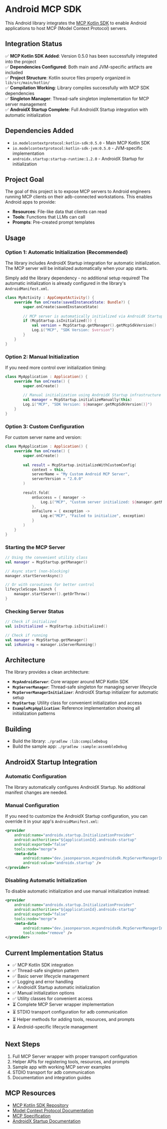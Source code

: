 # Android MCP SDK

This Android library integrates
the [MCP Kotlin SDK](https://github.com/modelcontextprotocol/kotlin-sdk) to enable Android
applications to host MCP (Model Context Protocol) servers.

## Integration Status

✅ **MCP Kotlin SDK Added**: Version 0.5.0 has been successfully integrated into the project  
✅ **Dependencies Configured**: Both main and JVM-specific artifacts are included  
✅ **Project Structure**: Kotlin source files properly organized in `lib/src/main/kotlin/`  
✅ **Compilation Working**: Library compiles successfully with MCP SDK dependencies  
✅ **Singleton Manager**: Thread-safe singleton implementation for MCP server management  
✅ **AndroidX Startup Complete**: Full AndroidX Startup integration with automatic initialization

## Dependencies Added

- `io.modelcontextprotocol:kotlin-sdk:0.5.0` - Main MCP Kotlin SDK
- `io.modelcontextprotocol:kotlin-sdk-jvm:0.5.0` - JVM-specific implementation
- `androidx.startup:startup-runtime:1.2.0` - AndroidX Startup for initialization

## Project Goal

The goal of this project is to expose MCP servers to Android engineers running MCP clients on their
adb-connected workstations. This enables Android apps to provide:

- **Resources**: File-like data that clients can read
- **Tools**: Functions that LLMs can call
- **Prompts**: Pre-created prompt templates

## Usage

### Option 1: Automatic Initialization (Recommended)

The library includes AndroidX Startup integration for automatic initialization. The MCP server will
be initialized automatically when your app starts.

Simply add the library dependency - no additional setup required! The automatic initialization is
already configured in the library's `AndroidManifest.xml`.

```kotlin
class MyActivity : AppCompatActivity() {
    override fun onCreate(savedInstanceState: Bundle?) {
        super.onCreate(savedInstanceState)
        
        // MCP server is automatically initialized via AndroidX Startup
        if (McpStartup.isInitialized()) {
            val version = McpStartup.getManager().getMcpSdkVersion()
            Log.i("MCP", "SDK Version: $version")
        }
    }
}
```

### Option 2: Manual Initialization

If you need more control over initialization timing:

```kotlin
class MyApplication : Application() {
    override fun onCreate() {
        super.onCreate()
        
        // Manual initialization using AndroidX Startup infrastructure
        val manager = McpStartup.initializeManually(this)
        Log.i("MCP", "SDK Version: ${manager.getMcpSdkVersion()}")
    }
}
```

### Option 3: Custom Configuration

For custom server name and version:

```kotlin
class MyApplication : Application() {
    override fun onCreate() {
        super.onCreate()
        
        val result = McpStartup.initializeWithCustomConfig(
            context = this,
            serverName = "My Custom Android MCP Server",
            serverVersion = "2.0.0"
        )
        
        result.fold(
            onSuccess = { manager ->
                Log.i("MCP", "Custom server initialized: ${manager.getMcpSdkVersion()}")
            },
            onFailure = { exception ->
                Log.e("MCP", "Failed to initialize", exception)
            }
        )
    }
}
```

### Starting the MCP Server

```kotlin
// Using the convenient utility class
val manager = McpStartup.getManager()

// Async start (non-blocking)
manager.startServerAsync()

// Or with coroutines for better control
lifecycleScope.launch {
    manager.startServer().getOrThrow()
}
```

### Checking Server Status

```kotlin
// Check if initialized
val isInitialized = McpStartup.isInitialized()

// Check if running
val manager = McpStartup.getManager()
val isRunning = manager.isServerRunning()
```

## Architecture

The library provides a clean architecture:

- **`McpAndroidServer`**: Core wrapper around MCP Kotlin SDK
- **`McpServerManager`**: Thread-safe singleton for managing server lifecycle
- **`McpServerManagerInitializer`**: AndroidX Startup initializer for automatic setup
- **`McpStartup`**: Utility class for convenient initialization and access
- **`ExampleMcpApplication`**: Reference implementation showing all initialization patterns

## Building

- Build the library: `./gradlew :lib:compileDebug`
- Build the sample app: `./gradlew :sample:assembleDebug`

## AndroidX Startup Integration

### Automatic Configuration

The library automatically configures AndroidX Startup. No additional manifest changes are needed.

### Manual Configuration

If you need to customize the AndroidX Startup configuration, you can override it in your app's
`AndroidManifest.xml`:

```xml
<provider
    android:name="androidx.startup.InitializationProvider"
    android:authorities="${applicationId}.androidx-startup"
    android:exported="false"
    tools:node="merge">
    <meta-data
        android:name="dev.jasonpearson.mcpandroidsdk.McpServerManagerInitializer"
        android:value="androidx.startup" />
</provider>
```

### Disabling Automatic Initialization

To disable automatic initialization and use manual initialization instead:

```xml
<provider
    android:name="androidx.startup.InitializationProvider"
    android:authorities="${applicationId}.androidx-startup"
    android:exported="false"
    tools:node="merge">
    <meta-data
        android:name="dev.jasonpearson.mcpandroidsdk.McpServerManagerInitializer"
        tools:node="remove" />
</provider>
```

## Current Implementation Status

- ✅ MCP Kotlin SDK integration
- ✅ Thread-safe singleton pattern
- ✅ Basic server lifecycle management
- ✅ Logging and error handling
- ✅ AndroidX Startup automatic initialization
- ✅ Manual initialization options
- ✅ Utility classes for convenient access
- ⏳ Complete MCP Server wrapper implementation
- ⏳ STDIO transport configuration for adb communication
- ⏳ Helper methods for adding tools, resources, and prompts
- ⏳ Android-specific lifecycle management

## Next Steps

1. Full MCP Server wrapper with proper transport configuration
2. Helper APIs for registering tools, resources, and prompts
3. Sample app with working MCP server examples
4. STDIO transport for adb communication
5. Documentation and integration guides

## MCP Resources

- [MCP Kotlin SDK Repository](https://github.com/modelcontextprotocol/kotlin-sdk)
- [Model Context Protocol Documentation](https://modelcontextprotocol.io)
- [MCP Specification](https://modelcontextprotocol.io/specification)
- [AndroidX Startup Documentation](https://developer.android.com/topic/libraries/app-startup)
